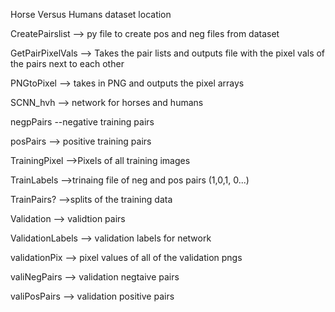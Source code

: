 Horse Versus Humans dataset location

CreatePairslist --> py file to create pos and neg files from dataset

GetPairPixelVals --> Takes the pair lists and outputs file with the pixel vals of the pairs next to each other

PNGtoPixel --> takes in PNG and outputs the pixel arrays

SCNN_hvh --> network for horses and humans

negpPairs --negative training pairs

posPairs --> positive training pairs

TrainingPixel -->Pixels of all training images

TrainLabels -->trinaing file of neg and pos pairs (1,0,1, 0...)

TrainPairs? -->splits of the training data

Validation --> validtion pairs

ValidationLabels --> validation labels for network 

validationPix --> pixel values of all of the validation pngs

valiNegPairs --> validation negtaive pairs

valiPosPairs --> validation positive pairs
